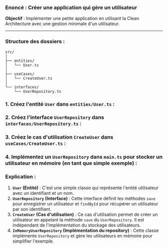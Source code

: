 ### Enoncé : Créer une application qui gère un utilisateur

**Objectif** : Implémenter une petite application en utilisant la Clean Architecture avec une gestion minimale d'un utilisateur.

---

### Structure des dossiers :

```
src/
│
├── entities/
│   └── User.ts
│
├── useCases/
│   └── CreateUser.ts
│
└── interfaces/
    └── UserRepository.ts
```

### 1. Créez l'entité `User` dans `entities/User.ts` :

### 2. Créez l'interface `UserRepository` dans `interfaces/UserRepository.ts` :

### 3. Créez le cas d'utilisation `CreateUser` dans `useCases/CreateUser.ts` :

### 4. Implémentez un `UserRepository` dans `main.ts` pour stocker un utilisateur en mémoire (en tant que simple exemple) :

### Explication :

1. **`User` (Entité)** : C'est une simple classe qui représente l'entité utilisateur avec un identifiant et un nom.
2. **`UserRepository` (Interface)** : Cette interface définit les méthodes `save` pour enregistrer un utilisateur et `findById` pour récupérer un utilisateur par son identifiant.
3. **`CreateUser` (Cas d'utilisation)** : Ce cas d'utilisation permet de créer un utilisateur en appelant la méthode `save` du `UserRepository`. Il est indépendant de l'implémentation du stockage des utilisateurs.
4. **`InMemoryUserRepository` (Implémentation du repository)** : Cette classe implémente `UserRepository` et gère les utilisateurs en mémoire pour simplifier l'exemple.
